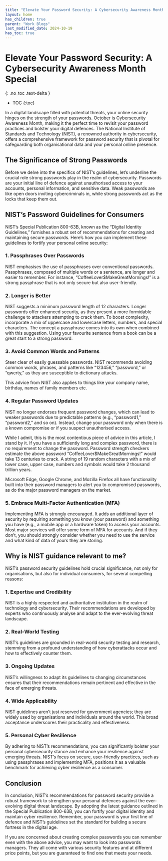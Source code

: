 ```yaml
---
title: "Elevate Your Password Security: A Cybersecurity Awareness Month Special"
layout: home
has_children: true
parent: "Work Blogs" 
last_modified_date: 2024-10-19
has_toc: true
---
```




# Elevate Your Password Security: A Cybersecurity Awareness Month Special
{: .no_toc .text-delta }
- TOC
{:toc}

In a digital landscape filled with potential threats, your online security hinges on the strength of your passwords. October is Cybersecurity Awareness Month, making it the perfect time to revisit your password practices and bolster your digital defences. The National Institute of Standards and Technology (NIST), a renowned authority in cybersecurity, offers a comprehensive framework for password security that is pivotal for safeguarding both organisational data and your personal online presence.

## The Significance of Strong Passwords

Before we delve into the specifics of NIST’s guidelines, let’s underline the crucial role strong passwords play in the realm of cybersecurity. Passwords are your initial line of defence against unauthorised access to your accounts, personal information, and sensitive data. Weak passwords are like open doors inviting cybercriminals in, while strong passwords act as the locks that keep them out.

## NIST’s Password Guidelines for Consumers

NIST’s Special Publication 800-63B, known as the “Digital Identity Guidelines,” furnishes a robust set of recommendations for creating and maintaining secure passwords. Here’s how you can implement these guidelines to fortify your personal online security:

### 1. Passphrases Over Passwords

NIST emphasises the use of passphrases over conventional passwords. Passphrases, composed of multiple words or a sentence, are longer and easier to remember. For instance, “CoffeeLover$MakeGreatMornings!” is a strong passphrase that is not only secure but also user-friendly.

### 2. Longer is Better

NIST suggests a minimum password length of 12 characters. Longer passwords offer enhanced security, as they present a more formidable challenge to attackers attempting to crack them. To boost complexity, incorporate a mix of uppercase and lowercase letters, numbers, and special characters. The concept a passphrase comes into its own when combined with this suggestion. Using your favourite sentence from a book can be a great start to a strong password.

### 3. Avoid Common Words and Patterns

Steer clear of easily guessable passwords. NIST recommends avoiding common words, phrases, and patterns like “123456,” “password,” or “qwerty,” as they are susceptible to dictionary attacks.

This advice from NIST also applies to things like your company name, birthday, names of family members etc.

### 4. Regular Password Updates

NIST no longer endorses frequent password changes, which can lead to weaker passwords due to predictable patterns (e.g., “password1,” “password2,” and so on). Instead, change your password only when there is a known compromise or if you suspect unauthorised access.

While I admit, this is the most contentious piece of advice in this article, I stand by it. If you have a sufficiently long and complex password, there is no requirement to change the password. Password strength checkers estimate the above password “CoffeeLover$MakeGreatMornings!” would take 13 centuries to crack. A string of 19 random characters with a mix of lower case, upper case, numbers and symbols would take 2 thousand trillion years.

Microsoft Edge, Google Chrome, and Mozilla Firefox all have functionality built into their password managers to alert you to compromised passwords, as do the major password managers on the market.

### 5. Embrace Multi-Factor Authentication (MFA)

Implementing MFA is strongly encouraged. It adds an additional layer of security by requiring something you know (your password) and something you have (e.g., a mobile app or a hardware token) to access your accounts. Most major services will offer some form of MFA for accounts. And if they don’t, you should strongly consider whether you need to use the service and what kind of data of yours they are storing.

## Why is NIST guidance relevant to me?

NIST’s password security guidelines hold crucial significance, not only for organisations, but also for individual consumers, for several compelling reasons:

### 1. Expertise and Credibility

NIST is a highly respected and authoritative institution in the realm of technology and cybersecurity. Their recommendations are developed by experts who continuously analyse and adapt to the ever-evolving threat landscape.

### 2. Real-World Testing

NIST’s guidelines are grounded in real-world security testing and research, stemming from a profound understanding of how cyberattacks occur and how to effectively counter them.

### 3. Ongoing Updates

NIST’s willingness to adapt its guidelines to changing circumstances ensures that their recommendations remain pertinent and effective in the face of emerging threats.

### 4. Wide Applicability

NIST guidelines aren’t just reserved for government agencies; they are widely used by organisations and individuals around the world. This broad acceptance underscores their practicality and effectiveness.

### 5. Personal Cyber Resilience

By adhering to NIST’s recommendations, you can significantly bolster your personal cybersecurity stance and enhance your resilience against emerging threats. NIST’s focus on secure, user-friendly practices, such as using passphrases and implementing MFA, positions it as a valuable benchmark for achieving cyber resilience as a consumer.

## Conclusion

In conclusion, NIST’s recommendations for password security provide a robust framework to strengthen your personal defences against the ever-evolving digital threat landscape. By adopting the latest guidance outlined in the Special Publication 800-63B, you can fortify your digital identity and maintain cyber resilience. Remember, your password is your first line of defence and NIST’s guidelines set the standard for building a secure fortress in the digital age.

If you are concerned about creating complex passwords you can remember even with the above advice, you may want to look into passwords managers. They all come with various security features and at different price points, but you are guaranteed to find one that meets your needs.